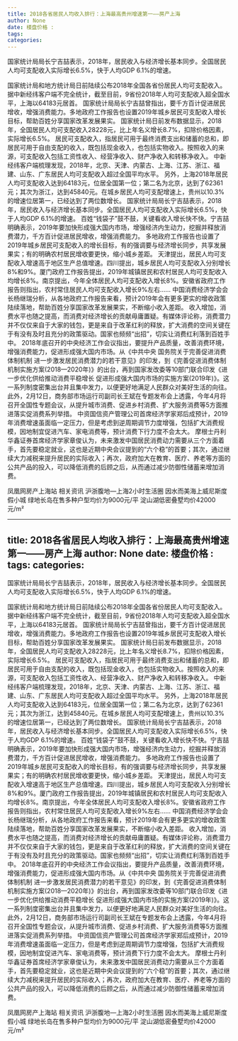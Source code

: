 ```yaml
---
title: 2018各省居民人均收入排行：上海最高贵州增速第一——房产上海
author: None
date: 楼盘价格 : 
tags: 
categories: 
---
```

国家统计局局长宁吉喆表示，2018年，居民收入与经济增长基本同步。全国居民人均可支配收入实际增长6.5%，快于人均GDP 6.1%的增速。
<!-- more -->
国家统计局和地方统计局日前陆续公布2018年全国各省份居民人均可支配收入。据中新经纬客户端不完全统计，截至目前，9省份2018年人均可支配收入超全国水平，上海以64183元居首。
国家统计局局长宁吉喆曾指出，要千方百计促进居民增收，增强消费能力。多地政府工作报告也设置2019年城乡居民可支配收入增长目标，帮助百姓分享国家改革发展果实。
国家统计局日前发布数据显示，2018年，全国居民人均可支配收入28228元，比上年名义增长8.7%，扣除价格因素，实际增长6.5%。
居民可支配收入，指居民可用于最终消费支出和储蓄的总和，即居民可用于自由支配的收入，既包括现金收入，也包括实物收入。按照收入的来源，可支配收入包括工资性收入、经营净收入、财产净收入和转移净收入。
中新经纬客户端梳理发现，2018年，北京、天津、内蒙古、上海、江苏、浙江、福建、山东、广东居民人均可支配收入超过全国平均水平。
另外，上海2018年居民人均可支配收入达到64183元，位居全国第一位；第二名为北京，达到了62361元；其次为浙江，达到45840元。在城乡居民人均可支配增速上，贵州以10.3%的增速位居第一，已经达到了两位数增长。
国家统计局局长宁吉喆表示，2018年，居民收入与经济增长基本同步。全国居民人均可支配收入实际增长6.5%，快于人均GDP 6.1%的增速。
百姓“钱袋子”鼓不鼓，关键看收入增长快不快。宁吉喆明确表示，2019年要加快形成强大国内市场，增强经济内生动力，挖掘并释放消费潜力，千方百计促进居民增收，增强消费能力。
多地政府工作报告也设置了2019年城乡居民可支配收入的增长目标，有的强调要与经济增长同步，共享发展果实；有的明确农村居民增收要更快，缩小城乡差距。
天津提出，居民人均可支配收入增速高于地区生产总值增速。四川提出，城乡居民人均可支配收入分别增长8%和9%。厦门政府工作报告提出，2019年城镇居民和农村居民人均可支配收入均增长8%。南京提出，今年全体居民人均可支配收入增长8%。安徽省政府工作报告则指出，农村常住居民人均可支配收入增长9%左右……
中国消费经济学会会长杨继瑞分析，从各地政府工作报告来看，预计2019年会有更多更实的增收政策陆续落地，帮助百姓分享国家改革发展果实，不断缩小收入差距。
收入增加，消费水平也随之提高，而消费对经济增长的贡献毋庸置疑。有媒体评论称，消费潜力并不仅仅来自于大家的钱包，更是来自于改革红利的释放，扩大消费的空间关键在于有没有及时且充分的政策驱动。国家也频频“出招”，切实让消费红利落到百姓手中。
2018年底召开的中央经济工作会议指出，要提升产品质量，改善消费环境，增强消费能力，促进形成强大国内市场。从《中共中央 国务院关于完善促进消费体制机制 进一步激发居民消费潜力的若干意见》的印发，到《完善促进消费体制机制实施方案(2018—2020年)》的出台，再到国家发改委等10部门联合印发《进一步优化供给推动消费平稳增长 促进形成强大国内市场的实施方案(2019年)》。这一系列制度密集出台并且集中发力，以便更好地满足人民群众对美好生活的向往。
此外，2月12日，商务部市场运行司副司长王斌在专题发布会上透露，今年4月将召开全国性专题会议，从提升城市消费、促进乡村消费、扩大服务消费等5方面推进落实促消费系列举措。
中资国信资产管理公司首席经济学家郑后成预计，2019年消费增速虽面临一定压力，但是考虑到逆周期调节力度增强，包括扩大消费规模，因地制宜促进汽车、家电消费等，预计消费下行力度不会太大。
摩根士丹利华鑫证券首席经济学家章俊认为，未来激发中国居民消费动力需要从三个方面着手，首先要稳定就业，这也是近期中央会议提到的“六个稳”的首要；其次，通过继续大力减税来提升居民的实际收入；再次，政府加大在教育、医疗、养老等方面的公共产品的投入，可以降低消费的后顾之后，从而通过减少防御性储蓄来增加消费。
                        
                        
                        
                        
                                        
                    
                    
                
                    
                    
                    
                
                    
                
凤凰网房产上海站
相关资讯
沪浙腹地—上海2小时生活圈
因水而美海上威尼斯度假小城
绿地长岛在售多种户型均价为9000元/平
淀山湖低密叠墅均价42000元/m²
	                        
	                    
	                        
	                    
---
title: 2018各省居民人均收入排行：上海最高贵州增速第一——房产上海
author: None
date: 楼盘价格 : 
tags: 
categories: 
---
国家统计局局长宁吉喆表示，2018年，居民收入与经济增长基本同步。全国居民人均可支配收入实际增长6.5%，快于人均GDP 6.1%的增速。
<!-- more -->
国家统计局和地方统计局日前陆续公布2018年全国各省份居民人均可支配收入。据中新经纬客户端不完全统计，截至目前，9省份2018年人均可支配收入超全国水平，上海以64183元居首。
国家统计局局长宁吉喆曾指出，要千方百计促进居民增收，增强消费能力。多地政府工作报告也设置2019年城乡居民可支配收入增长目标，帮助百姓分享国家改革发展果实。
国家统计局日前发布数据显示，2018年，全国居民人均可支配收入28228元，比上年名义增长8.7%，扣除价格因素，实际增长6.5%。
居民可支配收入，指居民可用于最终消费支出和储蓄的总和，即居民可用于自由支配的收入，既包括现金收入，也包括实物收入。按照收入的来源，可支配收入包括工资性收入、经营净收入、财产净收入和转移净收入。
中新经纬客户端梳理发现，2018年，北京、天津、内蒙古、上海、江苏、浙江、福建、山东、广东居民人均可支配收入超过全国平均水平。
另外，上海2018年居民人均可支配收入达到64183元，位居全国第一位；第二名为北京，达到了62361元；其次为浙江，达到45840元。在城乡居民人均可支配增速上，贵州以10.3%的增速位居第一，已经达到了两位数增长。
国家统计局局长宁吉喆表示，2018年，居民收入与经济增长基本同步。全国居民人均可支配收入实际增长6.5%，快于人均GDP 6.1%的增速。
百姓“钱袋子”鼓不鼓，关键看收入增长快不快。宁吉喆明确表示，2019年要加快形成强大国内市场，增强经济内生动力，挖掘并释放消费潜力，千方百计促进居民增收，增强消费能力。
多地政府工作报告也设置了2019年城乡居民可支配收入的增长目标，有的强调要与经济增长同步，共享发展果实；有的明确农村居民增收要更快，缩小城乡差距。
天津提出，居民人均可支配收入增速高于地区生产总值增速。四川提出，城乡居民人均可支配收入分别增长8%和9%。厦门政府工作报告提出，2019年城镇居民和农村居民人均可支配收入均增长8%。南京提出，今年全体居民人均可支配收入增长8%。安徽省政府工作报告则指出，农村常住居民人均可支配收入增长9%左右……
中国消费经济学会会长杨继瑞分析，从各地政府工作报告来看，预计2019年会有更多更实的增收政策陆续落地，帮助百姓分享国家改革发展果实，不断缩小收入差距。
收入增加，消费水平也随之提高，而消费对经济增长的贡献毋庸置疑。有媒体评论称，消费潜力并不仅仅来自于大家的钱包，更是来自于改革红利的释放，扩大消费的空间关键在于有没有及时且充分的政策驱动。国家也频频“出招”，切实让消费红利落到百姓手中。
2018年底召开的中央经济工作会议指出，要提升产品质量，改善消费环境，增强消费能力，促进形成强大国内市场。从《中共中央 国务院关于完善促进消费体制机制 进一步激发居民消费潜力的若干意见》的印发，到《完善促进消费体制机制实施方案(2018—2020年)》的出台，再到国家发改委等10部门联合印发《进一步优化供给推动消费平稳增长 促进形成强大国内市场的实施方案(2019年)》。这一系列制度密集出台并且集中发力，以便更好地满足人民群众对美好生活的向往。
此外，2月12日，商务部市场运行司副司长王斌在专题发布会上透露，今年4月将召开全国性专题会议，从提升城市消费、促进乡村消费、扩大服务消费等5方面推进落实促消费系列举措。
中资国信资产管理公司首席经济学家郑后成预计，2019年消费增速虽面临一定压力，但是考虑到逆周期调节力度增强，包括扩大消费规模，因地制宜促进汽车、家电消费等，预计消费下行力度不会太大。
摩根士丹利华鑫证券首席经济学家章俊认为，未来激发中国居民消费动力需要从三个方面着手，首先要稳定就业，这也是近期中央会议提到的“六个稳”的首要；其次，通过继续大力减税来提升居民的实际收入；再次，政府加大在教育、医疗、养老等方面的公共产品的投入，可以降低消费的后顾之后，从而通过减少防御性储蓄来增加消费。
                        
                        
                        
                        
                                        
                    
                    
                
                    
                    
                    
                
                    
                
凤凰网房产上海站
相关资讯
沪浙腹地—上海2小时生活圈
因水而美海上威尼斯度假小城
绿地长岛在售多种户型均价为9000元/平
淀山湖低密叠墅均价42000元/m²
	                        
	                    
	                        
	                    
